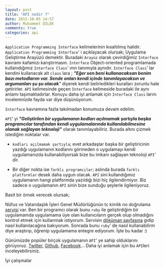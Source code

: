 ```yaml
---
layout: post
title: "API nedir ?"
date: 2012-10-05 14:57
author: Muhammet DİLEK
comments: true
categories: api
---
```

`Application Programming Interface` kelimelerinin kısaltılmış halidir. `Application Programming Interface`' i açıklayacak olursak; Uygulama Geliştirme Arayüzü demektir. Buradaki `Arayüz` olarak çevirdiğimiz `Interface` kavramı kafamızı karıştırmasın. `Interface` Object-oriented programlamada kullanıdığımız `Interface Class`' ının tanımıyla aynıdır. `Interface Class`' lar kendini kullanacak alt `class` lara ; _**"Eğer sen beni kullanacaksan benim bazı metodlarım var. Sende onları kendi içinde tanımlayacaksın ve argumanları şu şu olacak**"_ diyerek kendi belirledikleri kuralları zorunlu hale getirirler. `API` kelimesinde geçen `Interface` kelimeside buradaki ile aynı anlamı taşımaktadırlar. Konuyu daha iyi anlamak için `Interface Class` larını incelemnizde fayda var diye düşünüyorum.

`Interface` kavramına fazla takılmadan konumuza devam edelim. 
<!-- more -->
`API`' yi _**"Geliştirilen bir uygulamanın kodları açılmamak şartıyla başka programcılar tarafından kendi uygulamalarında kullanılabilmesine olanak sağlayan teknoloji"**_ olarak tanımlayabiliriz. Burada altını çizmek istediğim noktalar var. 

* `kodları açılmamak şartıyla`; evet arkadaşlar başka bir geliştiricinin yazdığı uygulamanın kodlarını görmeden o uygulamayı kendi uygulamanızda kullanabiliyorsak bize bu imkanı sağlayan teknoloji `API`' dir. 

* Bir diğer nokta ise `farklı programcılar`; aslında burada `farklı platformlar` desek daha uygun olacak. `API` sini kullandığımız uygulamanın hangi platformda yazıldığı bizi hiç ilgilendirmiyor. Biz sadece o uygulamanın `API` sinin bize sunduğu şeylerle ilgileniyoruz.

Basit bir örnek verecek olursak;

Nüfus ve Vatandaşlık İşleri Genel Müdürlüğünün tc kimlik no doğrulama [servisi](https://tckimlik.nvi.gov.tr/Service/KPSPublic.asmx?op=TCKimlikNoDogrula) var. Ben bir programcı olarak bunu `ruby` ile geliştirdiğim bir uygulamamda uygulamama üye olan kullanıcıların gerçek olup olmadığını kontrol etmek için kullanmak istiyorum. Servisin [döküman sayfasına](https://tckimlik.nvi.gov.tr/Service/KPSPublic.asmx?op=TCKimlikNoDogrula) gidip nasıl kullanılacağına bakıyorum. Sonrada bunu `ruby`' de nasıl kullanabilirm diye araştırıp, öğrenip uygulamama entegre ediyorum. İşte bu kadar :)

Günümüzde popüler birçok uygulamanın `API`' ye sahip olduklarını görüyoruz. [Twitter](https://dev.twitter.com/),  [Github](http://developer.github.com/), [Facebook](https://developers.facebook.com/)... Daha iyi anlamak için bu `API`leri inceleyebilirsiniz.

İyi çalışmalar
